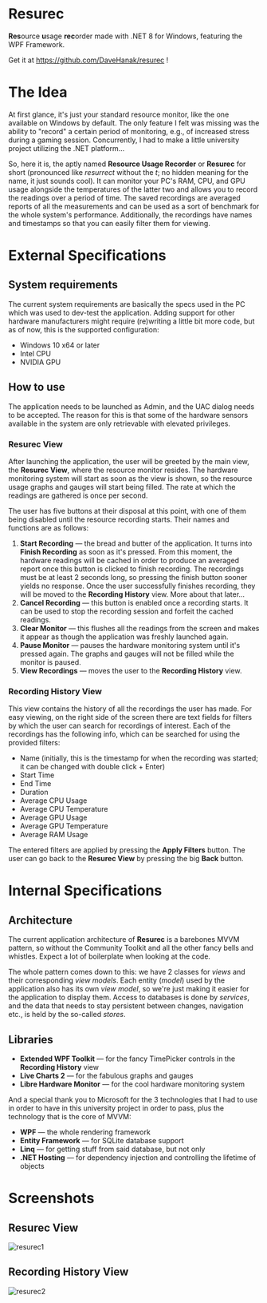Resurec
==============

**Res**ource **u**sage **rec**order made with .NET 8 for Windows, featuring the WPF Framework.

Get it at https://github.com/DaveHanak/resurec !

# The Idea

At first glance, it's just your standard resource monitor, like the one available on Windows by default. The only feature I felt was missing was the ability to "record" a certain period of monitoring, e.g., of increased stress during a gaming session. Concurrently, I had to make a little university project utilizing the .NET platform...

So, here it is, the aptly named **Resource Usage Recorder** or **Resurec** for short (pronounced like *resurrect* without the *t*; no hidden meaning for the name, it just sounds cool). It can monitor your PC's RAM, CPU, and GPU usage alongside the temperatures of the latter two and allows you to record the readings over a period of time. The saved recordings are averaged reports of all the measurements and can be used as a sort of benchmark for the whole system's performance. Additionally, the recordings have names and timestamps so that you can easily filter them for viewing.

# External Specifications

## System requirements

The current system requirements are basically the specs used in the PC which was used to dev-test the application. Adding support for other hardware manufacturers might require (re)writing a little bit more code, but as of now, this is the supported configuration:

- Windows 10 x64 or later
- Intel CPU
- NVIDIA GPU

## How to use

The application needs to be launched as Admin, and the UAC dialog needs to be accepted. The reason for this is that some of the hardware sensors available in the system are only retrievable with elevated privileges.

### Resurec View

After launching the application, the user will be greeted by the main view, the **Resurec View**, where the resource monitor resides. The hardware monitoring system will start as soon as the view is shown, so the resource usage graphs and gauges will start being filled. The rate at which the readings are gathered is once per second.

The user has five buttons at their disposal at this point, with one of them being disabled until the resource recording starts. Their names and functions are as follows:

1. **Start Recording** — the bread and butter of the application. It turns into **Finish Recording** as soon as it's pressed. From this moment, the hardware readings will be cached in order to produce an averaged report once this button is clicked to finish recording. The recordings must be at least 2 seconds long, so pressing the finish button sooner yields no response. Once the user successfully finishes recording, they will be moved to the **Recording History** view. More about that later...
2. **Cancel Recording** — this button is enabled once a recording starts. It can be used to stop the recording session and forfeit the cached readings.
3. **Clear Monitor** — this flushes all the readings from the screen and makes it appear as though the application was freshly launched again.
4. **Pause Monitor** — pauses the hardware monitoring system until it's pressed again. The graphs and gauges will not be filled while the monitor is paused.
5. **View Recordings** — moves the user to the **Recording History** view.

### Recording History View

This view contains the history of all the recordings the user has made. For easy viewing, on the right side of the screen there are text fields for filters by which the user can search for recordings of interest. Each of the recordings has the following info, which can be searched for using the provided filters:

- Name (initially, this is the timestamp for when the recording was started; it can be changed with double click + Enter)
- Start Time
- End Time
- Duration
- Average CPU Usage
- Average CPU Temperature
- Average GPU Usage
- Average GPU Temperature
- Average RAM Usage

The entered filters are applied by pressing the **Apply Filters** button. The user can go back to the **Resurec View** by pressing the big **Back** button.

# Internal Specifications

## Architecture

The current application architecture of **Resurec** is a barebones MVVM pattern, so without the Community Toolkit and all the other fancy bells and whistles. Expect a lot of boilerplate when looking at the code.

The whole pattern comes down to this: we have 2 classes for *views* and their corresponding *view models*. Each entity (*model*) used by the application also has its own *view model*, so we're just making it easier for the application to display them. Access to databases is done by *services*, and the data that needs to stay persistent between changes, navigation etc., is held by the so-called *stores*.

## Libraries

- **Extended WPF Toolkit** — for the fancy TimePicker controls in the **Recording History** view
- **Live Charts 2** — for the fabulous graphs and gauges
- **Libre Hardware Monitor** — for the cool hardware monitoring system

And a special thank you to Microsoft for the 3 technologies that I had to use in order to have in this university project in order to pass, plus the technology that is the core of MVVM:

- **WPF** — the whole rendering framework
- **Entity Framework** — for SQLite database support
- **Linq** — for getting stuff from said database, but not only
- **.NET Hosting** — for dependency injection and controlling the lifetime of objects

# Screenshots
## Resurec View
![resurec1](https://github.com/user-attachments/assets/3636c508-1233-4d9c-a3af-c187c4302882)
## Recording History View
![resurec2](https://github.com/user-attachments/assets/50675c28-0111-481d-a155-6567fd87284c)
